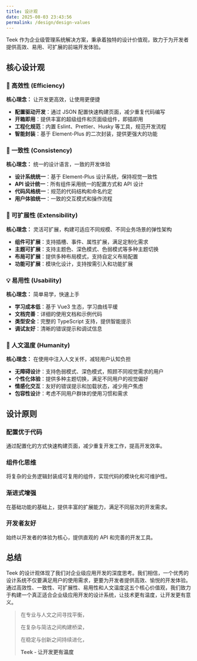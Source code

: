 ```yaml
---
title: 设计观
date: 2025-08-03 23:43:56
permalink: /design/design-values
---
```


Teek 作为企业级管理系统解决方案，秉承着独特的设计价值观，致力于为开发者提供高效、易用、可扩展的前端开发体验。

## 核心设计观

### 🚀 高效性 (Efficiency)

**核心理念：** 让开发更高效，让使用更便捷

- **配置驱动开发**：通过 JSON 配置快速构建页面，减少重复代码编写
- **开箱即用**：提供丰富的超级组件和页面级组件，即插即用
- **工程化规范**：内置 Eslint、Prettier、Husky 等工具，规范开发流程
- **智能封装**：基于 Element-Plus 的二次封装，提供更强大的功能

### 🎯 一致性 (Consistency)

**核心理念：** 统一的设计语言，一致的开发体验

- **设计系统统一**：基于 Element-Plus 设计系统，保持视觉一致性
- **API 设计统一**：所有组件采用统一的配置方式和 API 设计
- **代码风格统一**：规范的代码结构和命名约定
- **用户体验统一**：一致的交互模式和操作流程

### 🔧 可扩展性 (Extensibility)

**核心理念：** 灵活可扩展，构建可适应不同规模、不同业务场景的弹性架构

- **组件可扩展**：支持插槽、事件、属性扩展，满足定制化需求
- **主题可扩展**：支持主题色、深色模式、色弱模式等多种主题切换
- **布局可扩展**：提供多种布局模式，支持自定义布局配置
- **功能可扩展**：模块化设计，支持按需引入和功能扩展

### 💡 易用性 (Usability)

**核心理念：** 简单易学，快速上手

- **学习成本低**：基于 Vue3 生态，学习曲线平缓
- **文档完善**：详细的使用文档和示例代码
- **类型安全**：完整的 TypeScript 支持，提供智能提示
- **调试友好**：清晰的错误提示和调试信息

### 🌟 人文温度 (Humanity)

**核心理念：** 在使用中注入人文关怀，减轻用户认知负担

- **无障碍设计**：支持色弱模式、深色模式，照顾不同视觉需求的用户
- **个性化体验**：提供多种主题切换，满足不同用户的视觉偏好
- **情感化交互**：友好的错误提示和加载状态，减少用户焦虑
- **包容性设计**：考虑不同用户群体的使用习惯和需求

## 设计原则

### 配置优于代码

通过配置化的方式快速构建页面，减少重复开发工作，提高开发效率。

### 组件化思维

将复杂的业务逻辑封装成可复用的组件，实现代码的模块化和可维护性。

### 渐进式增强

在基础功能的基础上，提供丰富的扩展能力，满足不同层次的开发需求。

### 开发者友好

始终以开发者的体验为核心，提供直观的 API 和完善的开发工具。

## 总结

Teek 的设计观体现了我们对企业级应用开发的深度思考。我们相信，一个优秀的设计系统不仅要满足用户的使用需求，更要为开发者提供高效、愉悦的开发体验。通过高效性、一致性、可扩展性、易用性和人文温度这五个核心价值观，我们致力于构建一个真正适合企业级应用开发的设计系统，让技术更有温度，让开发更有意义。

> 在专业与人文之间寻找平衡，
>
> 在复杂与简洁之间构建桥梁，
>
> 在稳定与创新之间持续进化，
>
> **Teek - 让开发更有温度**
